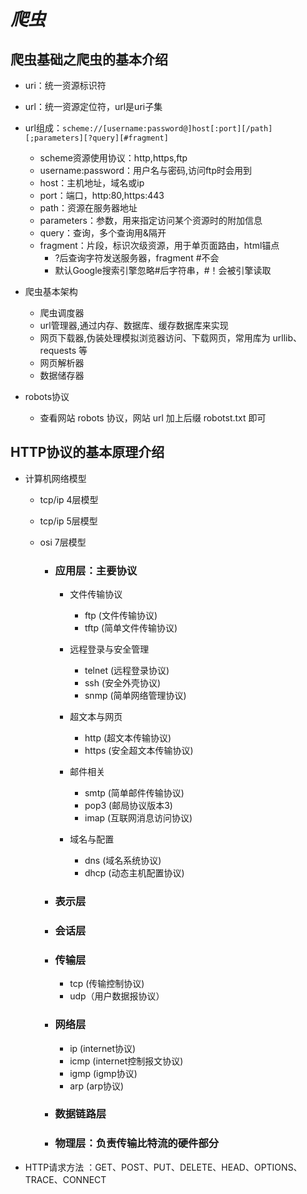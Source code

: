 # *爬虫*

## 爬虫基础之爬虫的基本介绍

- uri：统一资源标识符
- url：统一资源定位符，url是uri子集
- url组成：`scheme://[username:password@]host[:port][/path][;parameters][?query][#fragment]`

  - scheme资源使用协议：http,https,ftp
  - username:password：用户名与密码,访问ftp时会用到
  - host：主机地址，域名或ip
  - port：端口，http:80,https:443
  - path：资源在服务器地址
  - parameters：参数，用来指定访问某个资源时的附加信息
  - query：查询，多个查询用&隔开
  - fragment：片段，标识次级资源，用于单页面路由，html锚点
    - ?后查询字符发送服务器，fragment #不会
    - 默认Google搜索引擎忽略#后字符串，#！会被引擎读取

- 爬虫基本架构
  - 爬虫调度器
  - url管理器,通过内存、数据库、缓存数据库来实现
  - 网页下载器,伪装处理模拟浏览器访问、下载网页，常用库为 urllib、requests 等
  - 网页解析器
  - 数据储存器

- robots协议
  - 查看网站 robots 协议，网站 url 加上后缀 robotst.txt 即可

## HTTP协议的基本原理介绍

- 计算机网络模型
  - tcp/ip 4层模型
  - tcp/ip 5层模型
  - osi 7层模型

    - ### 应用层：主要协议

      - 文件传输协议
        - ftp (文件传输协议)
        - tftp (简单文件传输协议)

      - 远程登录与安全管理
        - telnet (远程登录协议)
        - ssh (安全外壳协议)
        - snmp (简单网络管理协议)

      - 超文本与网页
        - http (超文本传输协议)
        - https (安全超文本传输协议)

      - 邮件相关
        - smtp (简单邮件传输协议)
        - pop3 (邮局协议版本3)
        - imap (互联网消息访问协议)

      - 域名与配置
        - dns (域名系统协议)
        - dhcp (动态主机配置协议)

    - ### 表示层

    - ### 会话层

    - ### 传输层

      - tcp (传输控制协议)
      - udp（用户数据报协议）

    - ### 网络层

      - ip (internet协议)
      - icmp (internet控制报文协议)
      - igmp (igmp协议)
      - arp (arp协议)

    - ### 数据链路层

    - ### 物理层：负责传输比特流的硬件部分

- HTTP请求方法 ：GET、POST、PUT、DELETE、HEAD、OPTIONS、TRACE、CONNECT